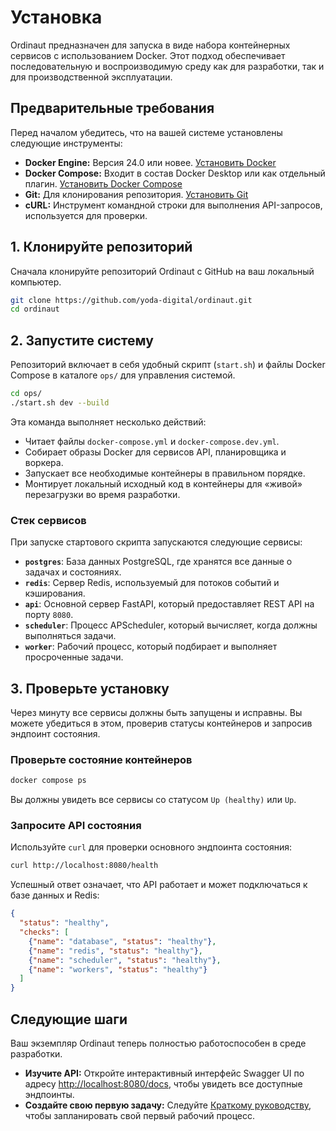 # Установка

Ordinaut предназначен для запуска в виде набора контейнерных сервисов с использованием Docker. Этот подход обеспечивает последовательную и воспроизводимую среду как для разработки, так и для производственной эксплуатации.

## Предварительные требования

Перед началом убедитесь, что на вашей системе установлены следующие инструменты:

- **Docker Engine:** Версия 24.0 или новее. [Установить Docker](https://docs.docker.com/engine/install/)
- **Docker Compose:** Входит в состав Docker Desktop или как отдельный плагин. [Установить Docker Compose](https://docs.docker.com/compose/install/)
- **Git:** Для клонирования репозитория. [Установить Git](https://git-scm.com/book/ru/v2/Введение-Установка-Git)
- **cURL:** Инструмент командной строки для выполнения API-запросов, используется для проверки.

## 1. Клонируйте репозиторий

Сначала клонируйте репозиторий Ordinaut с GitHub на ваш локальный компьютер.

```bash
git clone https://github.com/yoda-digital/ordinaut.git
cd ordinaut
```

## 2. Запустите систему

Репозиторий включает в себя удобный скрипт (`start.sh`) и файлы Docker Compose в каталоге `ops/` для управления системой.

```bash
cd ops/
./start.sh dev --build
```

Эта команда выполняет несколько действий:
- Читает файлы `docker-compose.yml` и `docker-compose.dev.yml`.
- Собирает образы Docker для сервисов API, планировщика и воркера.
- Запускает все необходимые контейнеры в правильном порядке.
- Монтирует локальный исходный код в контейнеры для «живой» перезагрузки во время разработки.

### Стек сервисов

При запуске стартового скрипта запускаются следующие сервисы:

- **`postgres`**: База данных PostgreSQL, где хранятся все данные о задачах и состояниях.
- **`redis`**: Сервер Redis, используемый для потоков событий и кэширования.
- **`api`**: Основной сервер FastAPI, который предоставляет REST API на порту `8080`.
- **`scheduler`**: Процесс APScheduler, который вычисляет, когда должны выполняться задачи.
- **`worker`**: Рабочий процесс, который подбирает и выполняет просроченные задачи.

## 3. Проверьте установку

Через минуту все сервисы должны быть запущены и исправны. Вы можете убедиться в этом, проверив статусы контейнеров и запросив эндпоинт состояния.

### Проверьте состояние контейнеров

```bash
docker compose ps
```

Вы должны увидеть все сервисы со статусом `Up (healthy)` или `Up`.

### Запросите API состояния

Используйте `curl` для проверки основного эндпоинта состояния:

```bash
curl http://localhost:8080/health
```

Успешный ответ означает, что API работает и может подключаться к базе данных и Redis:

```json
{
  "status": "healthy",
  "checks": [
    {"name": "database", "status": "healthy"},
    {"name": "redis", "status": "healthy"},
    {"name": "scheduler", "status": "healthy"},
    {"name": "workers", "status": "healthy"}
  ]
}
```

## Следующие шаги

Ваш экземпляр Ordinaut теперь полностью работоспособен в среде разработки.

- **Изучите API:** Откройте интерактивный интерфейс Swagger UI по адресу [http://localhost:8080/docs](http://localhost:8080/docs), чтобы увидеть все доступные эндпоинты.
- **Создайте свою первую задачу:** Следуйте [Краткому руководству](quick-start.md), чтобы запланировать свой первый рабочий процесс.
